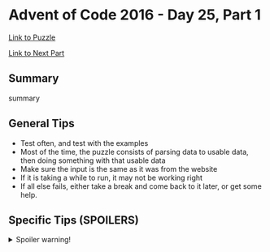 # Advent of Code 2016 - Day 25, Part 1

[Link to Puzzle](https://adventofcode.com/2016/day/25)

[Link to Next Part](https://github.com/CodingAP/unofficial-aoc-syllabus/blob/main/years/2016/day25/part2.md)

## Summary
summary

## General Tips
- Test often, and test with the examples
- Most of the time, the puzzle consists of parsing data to usable data, then doing something with that usable data
- Make sure the input is the same as it was from the website
- If it is taking a while to run, it may not be working right
- If all else fails, either take a break and come back to it later, or get some help.

## Specific Tips (SPOILERS)
<details> <summary>Spoiler warning!</summary>

specific tips

</details>
